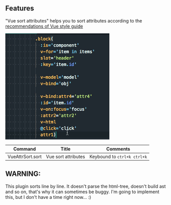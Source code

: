 ## Features

"Vue sort attributes" helps you to sort attributes according to the [recommendations of Vue style guide](https://vuejs.org/v2/style-guide/#Element-attribute-order-recommended)

![Usage animation](images/tutorial.gif)

| Command | Title | Comments
|---|---|---|
| VueAttrSort.sort | Vue sort attributes | Keybound to `ctrl+k ctrl+k`



## WARNING:
This plugin sorts line by line. It doesn't parse the html-tree, doesn't build ast and so on, that's why it can sometimes be buggy. I'm going to implement this, but I don't have a time right now... :) 
